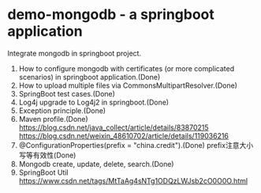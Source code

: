 # demo-mongodb - a springboot application
Integrate mongodb in springboot project.

1. How to configure mongodb with certificates (or more complicated scenarios) in springboot application.(Done)
2. How to upload multiple files via CommonsMultipartResolver.(Done)
3. SpringBoot test cases.(Done)
4. Log4j upgrade to Log4j2 in springboot.(Done)
5. Exception principle.(Done)
6. Maven profile.(Done)
   https://blog.csdn.net/java_collect/article/details/83870215
   https://blog.csdn.net/weixin_48610702/article/details/119036216
7. @ConfigurationProperties(prefix = "china.credit").(Done) prefix注意大小写等有效性(Done)
8. Mongodb create, update, delete, search.(Done)
9. SpringBoot Util
   https://www.csdn.net/tags/MtTaAg4sNTg1ODQzLWJsb2cO0O0O.html